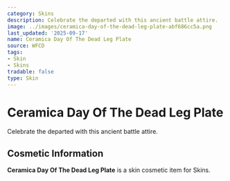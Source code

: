 ```yaml
---
category: Skins
description: Celebrate the departed with this ancient battle attire.
image: ../images/ceramica-day-of-the-dead-leg-plate-abf686cc5a.png
last_updated: '2025-09-17'
name: Ceramica Day Of The Dead Leg Plate
source: WFCD
tags:
- Skin
- Skins
tradable: false
type: Skin
---
```


# Ceramica Day Of The Dead Leg Plate

Celebrate the departed with this ancient battle attire.

## Cosmetic Information

**Ceramica Day Of The Dead Leg Plate** is a skin cosmetic item for Skins.

